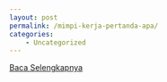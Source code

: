 ```yaml
---
layout: post
permalink: /mimpi-kerja-pertanda-apa/
categories:
    - Uncategorized
---
```


[Baca Selengkapnya](/05)